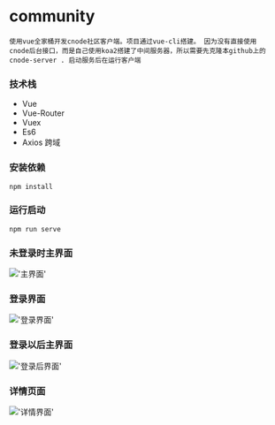 # community

```
使用vue全家桶开发cnode社区客户端。项目通过vue-cli搭建。 因为没有直接使用
cnode后台接口，而是自己使用koa2搭建了中间服务器，所以需要先克隆本github上的 cnode-server . 启动服务后在运行客户端
```
### 技术栈
+ Vue
+ Vue-Router
+ Vuex
+ Es6
+ Axios 跨域

### 安装依赖
```
npm install
```
### 运行启动
```
npm run serve
```
### 未登录时主界面
!['主界面'](https://raw.githubusercontent.com/wiki/qvlang/cnode-client/main.jpg)
### 登录界面
!['登录界面'](https://raw.githubusercontent.com/wiki/qvlang/cnode-client/login.jpg)
### 登录以后主界面
!['登录后界面'](https://raw.githubusercontent.com/wiki/qvlang/cnode-client/loginafter.jpg)
### 详情页面
!['详情界面'](https://raw.githubusercontent.com/wiki/qvlang/cnode-client/logdetailin.jpg)